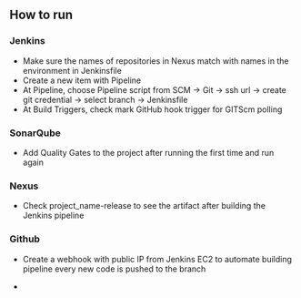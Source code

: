 ## How to run
### Jenkins
- Make sure the names of repositories in Nexus match with names in the environment in Jenkinsfile
- Create a new item with Pipeline
- At Pipeline, choose Pipeline script from SCM -> Git -> ssh url -> create git credential -> select branch -> Jenkinsfile
- At Build Triggers, check mark GitHub hook trigger for GITScm polling
### SonarQube
- Add Quality Gates to the project after running the first time and run again
### Nexus
- Check project_name-release to see the artifact after building the Jenkins pipeline
### Github
- Create a webhook with public IP from Jenkins EC2 to automate building pipeline every new code is pushed to the branch

- 

